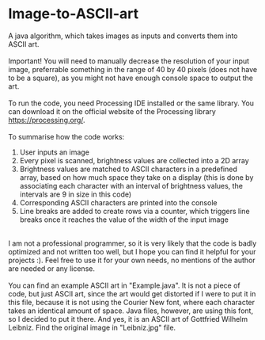 # Image-to-ASCII-art
A java algorithm, which takes images as inputs and converts them into ASCII art.
<br>
<br>
Important! You will need to manually decrease the resolution of your input image, preferrable something in the range of 40 by 40 pixels (does not have to be a square), as you might not have enough console space to output the art.
<br>
<br>
To run the code, you need Processing IDE installed or the same library. You can download it on the official website of the Processing library https://processing.org/.
<br>
<br>
To summarise how the code works:
<br>
1) User inputs an image
2) Every pixel is scanned, brightness values are collected into a 2D array
4) Brightness values are matched to ASCII characters in a predefined array, based on how much space they take on a display (this is done by associating each character with an interval of brightness values, the intervals are 9 in size in this code)
5) Corresponding ASCII characters are printed into the console
6) Line breaks are added to create rows via a counter, which triggers line breaks once it reaches the value of the width of the input image
<br>
I am not a professional programmer, so it is very likely that the code is badly optimized and not written too well, but I hope you can find it helpful for your projects :). Feel free to use it for your own needs, no mentions of the author are needed or any license.
<br>
<br>
You can find an example ASCII art in "Example.java". It is not a piece of code, but just ASCII art, since the art would get distorted if I were to put it in this file, because it is not using the Courier New font, where each character takes an identical amount of space. Java files, however, are using this font, so I decided to put it there. And yes, it is an ASCII art of Gottfried Wilhelm Leibniz. Find the original image in "Leibniz.jpg" file.

